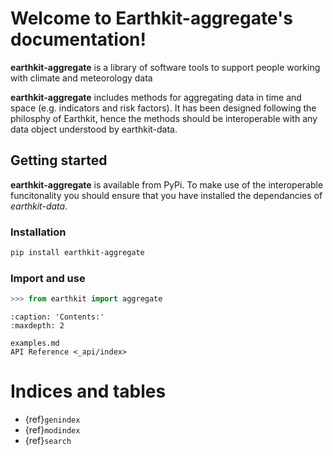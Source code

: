 # Welcome to Earthkit-aggregate's documentation!

**earthkit-aggregate** is a library of software tools to support people working with climate and meteorology data

**earthkit-aggregate** includes methods for aggregating data in time and space
(e.g. indicators and risk factors).
It has been designed following the philosphy of Earthkit, hence the methods should be interoperable with any
data object understood by earthkit-data.

## Getting started

**earthkit-aggregate** is available from PyPi. To make use of the interoperable funcitonality you should ensure
that you have installed the dependancies of *earthkit-data*.

### Installation

```bash
pip install earthkit-aggregate
```

### Import and use

```python
>>> from earthkit import aggregate

```

```{toctree}
:caption: 'Contents:'
:maxdepth: 2

examples.md
API Reference <_api/index>
```

# Indices and tables

- {ref}`genindex`
- {ref}`modindex`
- {ref}`search`
